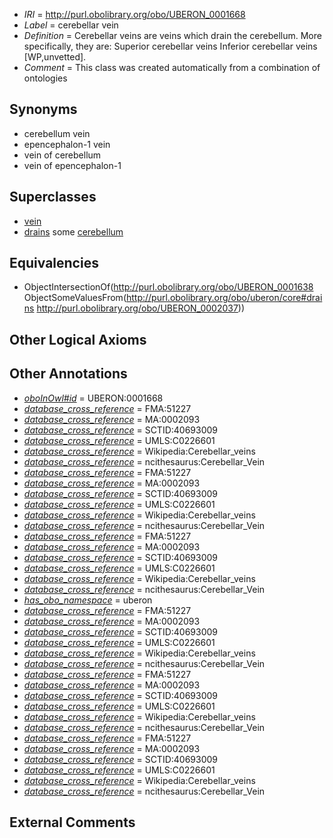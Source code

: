  * *IRI* = http://purl.obolibrary.org/obo/UBERON_0001668
 * *Label* = cerebellar vein
 * *Definition* = Cerebellar veins are veins which drain the cerebellum. More specifically, they are: Superior cerebellar veins Inferior cerebellar veins [WP,unvetted].
 * *Comment* = This class was created automatically from a combination of ontologies

## Synonyms

 * cerebellum vein
 * epencephalon-1 vein
 * vein of cerebellum
 * vein of epencephalon-1

## Superclasses

 * [vein](../../UBERON/38/UBERON_0001638.md)
 * [drains](../../ns/core#drains.md) some [cerebellum](../../UBERON/37/UBERON_0002037.md)

## Equivalencies

 * ObjectIntersectionOf(<http://purl.obolibrary.org/obo/UBERON_0001638> ObjectSomeValuesFrom(<http://purl.obolibrary.org/obo/uberon/core#drains> <http://purl.obolibrary.org/obo/UBERON_0002037>))

## Other Logical Axioms


## Other Annotations

 * *[oboInOwl#id](../../id/oboInOwl#id.md)* = UBERON:0001668
 * *[database_cross_reference](../../ef/oboInOwl#hasDbXref.md)* = FMA:51227
 * *[database_cross_reference](../../ef/oboInOwl#hasDbXref.md)* = MA:0002093
 * *[database_cross_reference](../../ef/oboInOwl#hasDbXref.md)* = SCTID:40693009
 * *[database_cross_reference](../../ef/oboInOwl#hasDbXref.md)* = UMLS:C0226601
 * *[database_cross_reference](../../ef/oboInOwl#hasDbXref.md)* = Wikipedia:Cerebellar_veins
 * *[database_cross_reference](../../ef/oboInOwl#hasDbXref.md)* = ncithesaurus:Cerebellar_Vein
 * *[database_cross_reference](../../ef/oboInOwl#hasDbXref.md)* = FMA:51227
 * *[database_cross_reference](../../ef/oboInOwl#hasDbXref.md)* = MA:0002093
 * *[database_cross_reference](../../ef/oboInOwl#hasDbXref.md)* = SCTID:40693009
 * *[database_cross_reference](../../ef/oboInOwl#hasDbXref.md)* = UMLS:C0226601
 * *[database_cross_reference](../../ef/oboInOwl#hasDbXref.md)* = Wikipedia:Cerebellar_veins
 * *[database_cross_reference](../../ef/oboInOwl#hasDbXref.md)* = ncithesaurus:Cerebellar_Vein
 * *[database_cross_reference](../../ef/oboInOwl#hasDbXref.md)* = FMA:51227
 * *[database_cross_reference](../../ef/oboInOwl#hasDbXref.md)* = MA:0002093
 * *[database_cross_reference](../../ef/oboInOwl#hasDbXref.md)* = SCTID:40693009
 * *[database_cross_reference](../../ef/oboInOwl#hasDbXref.md)* = UMLS:C0226601
 * *[database_cross_reference](../../ef/oboInOwl#hasDbXref.md)* = Wikipedia:Cerebellar_veins
 * *[database_cross_reference](../../ef/oboInOwl#hasDbXref.md)* = ncithesaurus:Cerebellar_Vein
 * *[has_obo_namespace](../../ce/oboInOwl#hasOBONamespace.md)* = uberon
 * *[database_cross_reference](../../ef/oboInOwl#hasDbXref.md)* = FMA:51227
 * *[database_cross_reference](../../ef/oboInOwl#hasDbXref.md)* = MA:0002093
 * *[database_cross_reference](../../ef/oboInOwl#hasDbXref.md)* = SCTID:40693009
 * *[database_cross_reference](../../ef/oboInOwl#hasDbXref.md)* = UMLS:C0226601
 * *[database_cross_reference](../../ef/oboInOwl#hasDbXref.md)* = Wikipedia:Cerebellar_veins
 * *[database_cross_reference](../../ef/oboInOwl#hasDbXref.md)* = ncithesaurus:Cerebellar_Vein
 * *[database_cross_reference](../../ef/oboInOwl#hasDbXref.md)* = FMA:51227
 * *[database_cross_reference](../../ef/oboInOwl#hasDbXref.md)* = MA:0002093
 * *[database_cross_reference](../../ef/oboInOwl#hasDbXref.md)* = SCTID:40693009
 * *[database_cross_reference](../../ef/oboInOwl#hasDbXref.md)* = UMLS:C0226601
 * *[database_cross_reference](../../ef/oboInOwl#hasDbXref.md)* = Wikipedia:Cerebellar_veins
 * *[database_cross_reference](../../ef/oboInOwl#hasDbXref.md)* = ncithesaurus:Cerebellar_Vein
 * *[database_cross_reference](../../ef/oboInOwl#hasDbXref.md)* = FMA:51227
 * *[database_cross_reference](../../ef/oboInOwl#hasDbXref.md)* = MA:0002093
 * *[database_cross_reference](../../ef/oboInOwl#hasDbXref.md)* = SCTID:40693009
 * *[database_cross_reference](../../ef/oboInOwl#hasDbXref.md)* = UMLS:C0226601
 * *[database_cross_reference](../../ef/oboInOwl#hasDbXref.md)* = Wikipedia:Cerebellar_veins
 * *[database_cross_reference](../../ef/oboInOwl#hasDbXref.md)* = ncithesaurus:Cerebellar_Vein

## External Comments

